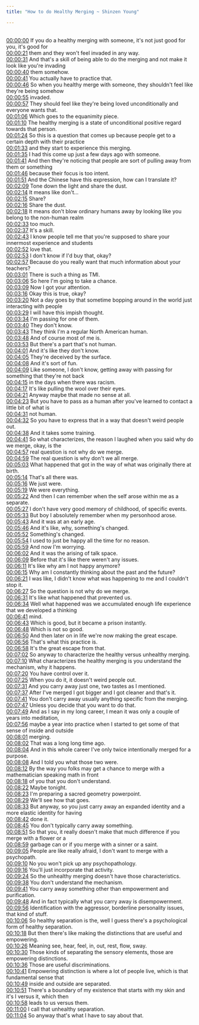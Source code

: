 ```yaml
---
title: "How to do Healthy Merging ~ Shinzen Young"

---
```

<br>[00:00:00](https://www.youtube.com/watch?v=tzHbQk1SQCQ&t=0)   If you do a healthy merging with someone, it's not just good for you, it's good for 
<br>[00:00:21](https://www.youtube.com/watch?v=tzHbQk1SQCQ&t=21)   them and they won't feel invaded in any way. 
<br>[00:00:31](https://www.youtube.com/watch?v=tzHbQk1SQCQ&t=31)   And that's a skill of being able to do the merging and not make it look like you're invading 
<br>[00:00:40](https://www.youtube.com/watch?v=tzHbQk1SQCQ&t=40)   them somehow. 
<br>[00:00:41](https://www.youtube.com/watch?v=tzHbQk1SQCQ&t=41)   You actually have to practice that. 
<br>[00:00:46](https://www.youtube.com/watch?v=tzHbQk1SQCQ&t=46)   So when you healthy merge with someone, they shouldn't feel like they're being somehow 
<br>[00:00:55](https://www.youtube.com/watch?v=tzHbQk1SQCQ&t=55)   invaded. 
<br>[00:00:57](https://www.youtube.com/watch?v=tzHbQk1SQCQ&t=57)   They should feel like they're being loved unconditionally and everyone wants that. 
<br>[00:01:06](https://www.youtube.com/watch?v=tzHbQk1SQCQ&t=66)   Which goes to the equanimity piece. 
<br>[00:01:10](https://www.youtube.com/watch?v=tzHbQk1SQCQ&t=70)   The healthy merging is a state of unconditional positive regard towards that person. 
<br>[00:01:24](https://www.youtube.com/watch?v=tzHbQk1SQCQ&t=84)   So this is a question that comes up because people get to a certain depth with their practice 
<br>[00:01:33](https://www.youtube.com/watch?v=tzHbQk1SQCQ&t=93)   and they start to experience this merging. 
<br>[00:01:35](https://www.youtube.com/watch?v=tzHbQk1SQCQ&t=95)   I had this come up just a few days ago with someone. 
<br>[00:01:41](https://www.youtube.com/watch?v=tzHbQk1SQCQ&t=101)   And then they're noticing that people are sort of pulling away from them or something 
<br>[00:01:46](https://www.youtube.com/watch?v=tzHbQk1SQCQ&t=106)   because their focus is too intent. 
<br>[00:01:51](https://www.youtube.com/watch?v=tzHbQk1SQCQ&t=111)   And the Chinese have this expression, how can I translate it? 
<br>[00:02:09](https://www.youtube.com/watch?v=tzHbQk1SQCQ&t=129)   Tone down the light and share the dust. 
<br>[00:02:14](https://www.youtube.com/watch?v=tzHbQk1SQCQ&t=134)   It means like don't... 
<br>[00:02:15](https://www.youtube.com/watch?v=tzHbQk1SQCQ&t=135)   Share? 
<br>[00:02:16](https://www.youtube.com/watch?v=tzHbQk1SQCQ&t=136)   Share the dust. 
<br>[00:02:18](https://www.youtube.com/watch?v=tzHbQk1SQCQ&t=138)   It means don't blow ordinary humans away by looking like you belong to the non-human realm 
<br>[00:02:33](https://www.youtube.com/watch?v=tzHbQk1SQCQ&t=153)   too much. 
<br>[00:02:37](https://www.youtube.com/watch?v=tzHbQk1SQCQ&t=157)   It's a skill. 
<br>[00:02:43](https://www.youtube.com/watch?v=tzHbQk1SQCQ&t=163)   I know people tell me that you're supposed to share your innermost experience and students 
<br>[00:02:52](https://www.youtube.com/watch?v=tzHbQk1SQCQ&t=172)   love that. 
<br>[00:02:53](https://www.youtube.com/watch?v=tzHbQk1SQCQ&t=173)   I don't know if I'd buy that, okay? 
<br>[00:02:57](https://www.youtube.com/watch?v=tzHbQk1SQCQ&t=177)   Because do you really want that much information about your teachers? 
<br>[00:03:01](https://www.youtube.com/watch?v=tzHbQk1SQCQ&t=181)   There is such a thing as TMI. 
<br>[00:03:06](https://www.youtube.com/watch?v=tzHbQk1SQCQ&t=186)   So here I'm going to take a chance. 
<br>[00:03:09](https://www.youtube.com/watch?v=tzHbQk1SQCQ&t=189)   Now I got your attention. 
<br>[00:03:16](https://www.youtube.com/watch?v=tzHbQk1SQCQ&t=196)   Okay this is true, okay? 
<br>[00:03:20](https://www.youtube.com/watch?v=tzHbQk1SQCQ&t=200)   Not a day goes by that sometime bopping around in the world just interacting with people 
<br>[00:03:29](https://www.youtube.com/watch?v=tzHbQk1SQCQ&t=209)   I will have this impish thought. 
<br>[00:03:34](https://www.youtube.com/watch?v=tzHbQk1SQCQ&t=214)   I'm passing for one of them. 
<br>[00:03:40](https://www.youtube.com/watch?v=tzHbQk1SQCQ&t=220)   They don't know. 
<br>[00:03:43](https://www.youtube.com/watch?v=tzHbQk1SQCQ&t=223)   They think I'm a regular North American human. 
<br>[00:03:48](https://www.youtube.com/watch?v=tzHbQk1SQCQ&t=228)   And of course most of me is. 
<br>[00:03:53](https://www.youtube.com/watch?v=tzHbQk1SQCQ&t=233)   But there's a part that's not human. 
<br>[00:04:01](https://www.youtube.com/watch?v=tzHbQk1SQCQ&t=241)   And it's like they don't know. 
<br>[00:04:05](https://www.youtube.com/watch?v=tzHbQk1SQCQ&t=245)   They're deceived by the surface. 
<br>[00:04:08](https://www.youtube.com/watch?v=tzHbQk1SQCQ&t=248)   And it's sort of fun. 
<br>[00:04:09](https://www.youtube.com/watch?v=tzHbQk1SQCQ&t=249)   Like someone, I don't know, getting away with passing for something that they're not back 
<br>[00:04:15](https://www.youtube.com/watch?v=tzHbQk1SQCQ&t=255)   in the days when there was racism. 
<br>[00:04:17](https://www.youtube.com/watch?v=tzHbQk1SQCQ&t=257)   It's like pulling the wool over their eyes. 
<br>[00:04:21](https://www.youtube.com/watch?v=tzHbQk1SQCQ&t=261)   Anyway maybe that made no sense at all. 
<br>[00:04:23](https://www.youtube.com/watch?v=tzHbQk1SQCQ&t=263)   But you have to pass as a human after you've learned to contact a little bit of what is 
<br>[00:04:31](https://www.youtube.com/watch?v=tzHbQk1SQCQ&t=271)   not human. 
<br>[00:04:32](https://www.youtube.com/watch?v=tzHbQk1SQCQ&t=272)   So you have to express that in a way that doesn't weird people out. 
<br>[00:04:38](https://www.youtube.com/watch?v=tzHbQk1SQCQ&t=278)   And it takes some training. 
<br>[00:04:41](https://www.youtube.com/watch?v=tzHbQk1SQCQ&t=281)   So what characterizes, the reason I laughed when you said why do we merge, okay, is the 
<br>[00:04:57](https://www.youtube.com/watch?v=tzHbQk1SQCQ&t=297)   real question is not why do we merge. 
<br>[00:04:59](https://www.youtube.com/watch?v=tzHbQk1SQCQ&t=299)   The real question is why don't we all merge. 
<br>[00:05:03](https://www.youtube.com/watch?v=tzHbQk1SQCQ&t=303)   What happened that got in the way of what was originally there at birth. 
<br>[00:05:14](https://www.youtube.com/watch?v=tzHbQk1SQCQ&t=314)   That's all there was. 
<br>[00:05:16](https://www.youtube.com/watch?v=tzHbQk1SQCQ&t=316)   We just were. 
<br>[00:05:19](https://www.youtube.com/watch?v=tzHbQk1SQCQ&t=319)   We were everything. 
<br>[00:05:22](https://www.youtube.com/watch?v=tzHbQk1SQCQ&t=322)   And then I can remember when the self arose within me as a separate. 
<br>[00:05:27](https://www.youtube.com/watch?v=tzHbQk1SQCQ&t=327)   I don't have very good memory of childhood, of specific events. 
<br>[00:05:33](https://www.youtube.com/watch?v=tzHbQk1SQCQ&t=333)   But boy I absolutely remember when my personhood arose. 
<br>[00:05:43](https://www.youtube.com/watch?v=tzHbQk1SQCQ&t=343)   And it was at an early age. 
<br>[00:05:46](https://www.youtube.com/watch?v=tzHbQk1SQCQ&t=346)   And it's like, why, something's changed. 
<br>[00:05:52](https://www.youtube.com/watch?v=tzHbQk1SQCQ&t=352)   Something's changed. 
<br>[00:05:54](https://www.youtube.com/watch?v=tzHbQk1SQCQ&t=354)   I used to just be happy all the time for no reason. 
<br>[00:05:59](https://www.youtube.com/watch?v=tzHbQk1SQCQ&t=359)   And now I'm worrying. 
<br>[00:06:02](https://www.youtube.com/watch?v=tzHbQk1SQCQ&t=362)   And it was the arising of talk space. 
<br>[00:06:09](https://www.youtube.com/watch?v=tzHbQk1SQCQ&t=369)   Before that it's like there weren't any issues. 
<br>[00:06:11](https://www.youtube.com/watch?v=tzHbQk1SQCQ&t=371)   It's like why am I not happy anymore? 
<br>[00:06:15](https://www.youtube.com/watch?v=tzHbQk1SQCQ&t=375)   Why am I constantly thinking about the past and the future? 
<br>[00:06:21](https://www.youtube.com/watch?v=tzHbQk1SQCQ&t=381)   I was like, I didn't know what was happening to me and I couldn't stop it. 
<br>[00:06:27](https://www.youtube.com/watch?v=tzHbQk1SQCQ&t=387)   So the question is not why do we merge. 
<br>[00:06:31](https://www.youtube.com/watch?v=tzHbQk1SQCQ&t=391)   It's like what happened that prevented us. 
<br>[00:06:34](https://www.youtube.com/watch?v=tzHbQk1SQCQ&t=394)   Well what happened was we accumulated enough life experience that we developed a thinking 
<br>[00:06:41](https://www.youtube.com/watch?v=tzHbQk1SQCQ&t=401)   mind. 
<br>[00:06:43](https://www.youtube.com/watch?v=tzHbQk1SQCQ&t=403)   Which is good, but it became a prison instantly. 
<br>[00:06:48](https://www.youtube.com/watch?v=tzHbQk1SQCQ&t=408)   Which is not so good. 
<br>[00:06:50](https://www.youtube.com/watch?v=tzHbQk1SQCQ&t=410)   And then later on in life we're now making the great escape. 
<br>[00:06:56](https://www.youtube.com/watch?v=tzHbQk1SQCQ&t=416)   That's what this practice is. 
<br>[00:06:58](https://www.youtube.com/watch?v=tzHbQk1SQCQ&t=418)   It's the great escape from that. 
<br>[00:07:02](https://www.youtube.com/watch?v=tzHbQk1SQCQ&t=422)   So anyway to characterize the healthy versus unhealthy merging. 
<br>[00:07:10](https://www.youtube.com/watch?v=tzHbQk1SQCQ&t=430)   What characterizes the healthy merging is you understand the mechanism, why it happens. 
<br>[00:07:20](https://www.youtube.com/watch?v=tzHbQk1SQCQ&t=440)   You have control over it. 
<br>[00:07:25](https://www.youtube.com/watch?v=tzHbQk1SQCQ&t=445)   When you do it, it doesn't weird people out. 
<br>[00:07:31](https://www.youtube.com/watch?v=tzHbQk1SQCQ&t=451)   And you carry away just one, two tastes as I mentioned. 
<br>[00:07:37](https://www.youtube.com/watch?v=tzHbQk1SQCQ&t=457)   After I've merged I got bigger and I got cleaner and that's it. 
<br>[00:07:41](https://www.youtube.com/watch?v=tzHbQk1SQCQ&t=461)   You don't carry away usually anything specific from the merging. 
<br>[00:07:47](https://www.youtube.com/watch?v=tzHbQk1SQCQ&t=467)   Unless you decide that you want to do that. 
<br>[00:07:49](https://www.youtube.com/watch?v=tzHbQk1SQCQ&t=469)   And as I say in my long career, I mean it was only a couple of years into meditation, 
<br>[00:07:56](https://www.youtube.com/watch?v=tzHbQk1SQCQ&t=476)   maybe a year into practice when I started to get some of that sense of inside and outside 
<br>[00:08:01](https://www.youtube.com/watch?v=tzHbQk1SQCQ&t=481)   merging. 
<br>[00:08:02](https://www.youtube.com/watch?v=tzHbQk1SQCQ&t=482)   That was a long long time ago. 
<br>[00:08:04](https://www.youtube.com/watch?v=tzHbQk1SQCQ&t=484)   And in this whole career I've only twice intentionally merged for a purpose. 
<br>[00:08:08](https://www.youtube.com/watch?v=tzHbQk1SQCQ&t=488)   And I told you what those two were. 
<br>[00:08:12](https://www.youtube.com/watch?v=tzHbQk1SQCQ&t=492)   By the way you folks may get a chance to merge with a mathematician speaking math in front 
<br>[00:08:18](https://www.youtube.com/watch?v=tzHbQk1SQCQ&t=498)   of you that you don't understand. 
<br>[00:08:22](https://www.youtube.com/watch?v=tzHbQk1SQCQ&t=502)   Maybe tonight. 
<br>[00:08:23](https://www.youtube.com/watch?v=tzHbQk1SQCQ&t=503)   I'm preparing a sacred geometry powerpoint. 
<br>[00:08:29](https://www.youtube.com/watch?v=tzHbQk1SQCQ&t=509)   We'll see how that goes. 
<br>[00:08:33](https://www.youtube.com/watch?v=tzHbQk1SQCQ&t=513)   But anyway, so you just carry away an expanded identity and a more elastic identity for having 
<br>[00:08:42](https://www.youtube.com/watch?v=tzHbQk1SQCQ&t=522)   done it. 
<br>[00:08:45](https://www.youtube.com/watch?v=tzHbQk1SQCQ&t=525)   You don't typically carry away something. 
<br>[00:08:51](https://www.youtube.com/watch?v=tzHbQk1SQCQ&t=531)   So that you, it really doesn't make that much difference if you merge with a flower or a 
<br>[00:08:59](https://www.youtube.com/watch?v=tzHbQk1SQCQ&t=539)   garbage can or if you merge with a sinner or a saint. 
<br>[00:09:05](https://www.youtube.com/watch?v=tzHbQk1SQCQ&t=545)   People are like really afraid, I don't want to merge with a psychopath. 
<br>[00:09:10](https://www.youtube.com/watch?v=tzHbQk1SQCQ&t=550)   No you won't pick up any psychopathology. 
<br>[00:09:16](https://www.youtube.com/watch?v=tzHbQk1SQCQ&t=556)   You'll just incorporate that activity. 
<br>[00:09:24](https://www.youtube.com/watch?v=tzHbQk1SQCQ&t=564)   So the unhealthy merging doesn't have those characteristics. 
<br>[00:09:38](https://www.youtube.com/watch?v=tzHbQk1SQCQ&t=578)   You don't understand the mechanism. 
<br>[00:09:41](https://www.youtube.com/watch?v=tzHbQk1SQCQ&t=581)   You carry away something other than empowerment and purification. 
<br>[00:09:48](https://www.youtube.com/watch?v=tzHbQk1SQCQ&t=588)   And in fact typically what you carry away is disempowerment. 
<br>[00:09:56](https://www.youtube.com/watch?v=tzHbQk1SQCQ&t=596)   Identification with the aggressor, borderline personality issues, that kind of stuff. 
<br>[00:10:06](https://www.youtube.com/watch?v=tzHbQk1SQCQ&t=606)   So healthy separation is the, well I guess there's a psychological form of healthy separation. 
<br>[00:10:18](https://www.youtube.com/watch?v=tzHbQk1SQCQ&t=618)   But then there's like making the distinctions that are useful and empowering. 
<br>[00:10:26](https://www.youtube.com/watch?v=tzHbQk1SQCQ&t=626)   Meaning see, hear, feel, in, out, rest, flow, sway. 
<br>[00:10:30](https://www.youtube.com/watch?v=tzHbQk1SQCQ&t=630)   Those kinds of separating the sensory elements, those are empowering distinctions. 
<br>[00:10:36](https://www.youtube.com/watch?v=tzHbQk1SQCQ&t=636)   Those are useful discriminations. 
<br>[00:10:41](https://www.youtube.com/watch?v=tzHbQk1SQCQ&t=641)   Empowering distinction is where a lot of people live, which is that fundamental sense that 
<br>[00:10:49](https://www.youtube.com/watch?v=tzHbQk1SQCQ&t=649)   inside and outside are separated. 
<br>[00:10:51](https://www.youtube.com/watch?v=tzHbQk1SQCQ&t=651)   There's a boundary of my existence that starts with my skin and it's I versus it, which then 
<br>[00:10:58](https://www.youtube.com/watch?v=tzHbQk1SQCQ&t=658)   leads to us versus them. 
<br>[00:11:00](https://www.youtube.com/watch?v=tzHbQk1SQCQ&t=660)   I call that unhealthy separation. 
<br>[00:11:04](https://www.youtube.com/watch?v=tzHbQk1SQCQ&t=664)   So anyway that's what I have to say about that. 
<br>